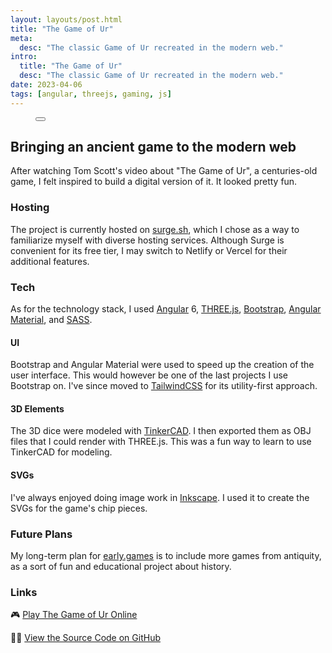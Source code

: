 ```yaml
---
layout: layouts/post.html
title: "The Game of Ur"
meta:
  desc: "The classic Game of Ur recreated in the modern web."
intro:
  title: "The Game of Ur"
  desc: "The classic Game of Ur recreated in the modern web."
date: 2023-04-06
tags: [angular, threejs, gaming, js]
---
```


<figure
  x-data="{
    imageSrc: '/images/projects/game-of-ur/screenshot-1.png',
    imageAlt: 'Screenshot of the online Game of Ur',
    showImageOverlay: function (imageElem) {
      this.$dispatch('show-image-overlay', imageElem.src);
    },
  }">
  <button
    @click="showImageOverlay($event.target)"
    class="group h-52 md:h-96 w-full"
    >
    <img
      :src="imageSrc"
      :alt="imageAlt"
      width="100%"
      class="w-full h-full object-cover object-center rounded-2xl md:rounded-xl m-0 transition-opacity"
      loading="lazy">
    <figcaption
      class="opacity-0 group-hover:opacity-100 group-focus:opacity-100 transition-opacity text-black text-sm text-right -mt-10 mb-12 mr-8"
      x-text="imageAlt"
    ></figcaption>
  </button>
</figure>

## Bringing an ancient game to the modern web

After watching Tom Scott's video about "The Game of Ur", a centuries-old game, I felt inspired to build a digital version of it. It looked pretty fun.

### Hosting

The project is currently hosted on [surge.sh](https://surge.sh/), which I chose as a way to familiarize myself with diverse hosting services. Although Surge is convenient for its free tier, I may switch to Netlify or Vercel for their additional features.

### Tech

As for the technology stack, I used [Angular](https://angular.io/) 6, [THREE.js](https://threejs.org/), [Bootstrap](https://getbootstrap.com/), [Angular Material](https://material.angular.io/), and [SASS](https://sass-lang.com/).

#### UI

Bootstrap and Angular Material were used to speed up the creation of the user interface. This would however be one of the last projects I use Bootstrap on. I've since moved to [TailwindCSS](https://tailwindcss.com/) for its utility-first approach.

#### 3D Elements

The 3D dice were modeled with [TinkerCAD](https://www.tinkercad.com/). I then exported them as OBJ files that I could render with THREE.js. This was a fun way to learn to use TinkerCAD for modeling.

#### SVGs

I've always enjoyed doing image work in [Inkscape](https://inkscape.org/). I used it to create the SVGs for the game's chip pieces.

### Future Plans

My long-term plan for [early.games](https://early.games/) is to include more games from antiquity, as a sort of fun and educational project about history.

### Links

🎮 [Play The Game of Ur Online](https://early.games/)

👨‍💻 [View the Source Code on GitHub](https://github.com/christopher-hayes/early.games)
